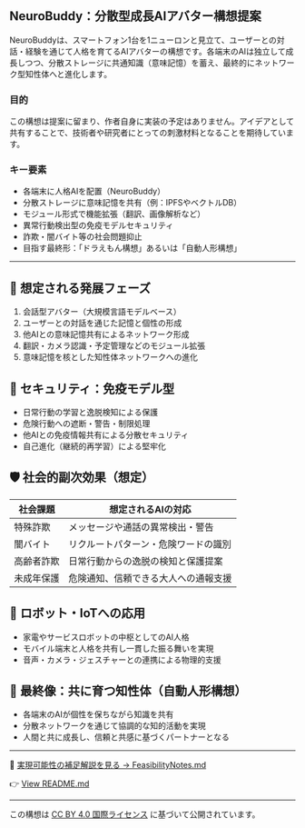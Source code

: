 ## NeuroBuddy：分散型成長AIアバター構想提案

NeuroBuddyは、スマートフォン1台を1ニューロンと見立て、ユーザーとの対話・経験を通じて人格を育てるAIアバターの構想です。各端末のAIは独立して成長しつつ、分散ストレージに共通知識（意味記憶）を蓄え、最終的にネットワーク型知性体へと進化します。

### 目的

この構想は提案に留まり、作者自身に実装の予定はありません。アイデアとして共有することで、技術者や研究者にとっての刺激材料となることを期待しています。

### キー要素

* 各端末に人格AIを配置（NeuroBuddy）
* 分散ストレージに意味記憶を共有（例：IPFSやベクトルDB）
* モジュール形式で機能拡張（翻訳、画像解析など）
* 異常行動検出型の免疫モデルセキュリティ
* 詐欺・闇バイト等の社会問題抑止
* 目指す最終形：「ドラえもん構想」あるいは「自動人形構想」

---

## 🔧 想定される発展フェーズ

1. 会話型アバター（大規模言語モデルベース）
2. ユーザーとの対話を通じた記憶と個性の形成
3. 他AIとの意味記憶共有によるネットワーク形成
4. 翻訳・カメラ認識・予定管理などのモジュール拡張
5. 意味記憶を核とした知性体ネットワークへの進化

## 🔐 セキュリティ：免疫モデル型

* 日常行動の学習と逸脱検知による保護
* 危険行動への遮断・警告・制限処理
* 他AIとの免疫情報共有による分散セキュリティ
* 自己進化（継続的再学習）による堅牢化

## 🛡️ 社会的副次効果（想定）

| 社会課題  | 想定されるAIの対応         |
| ----- | ------------------ |
| 特殊詐欺  | メッセージや通話の異常検出・警告   |
| 闇バイト  | リクルートパターン・危険ワードの識別 |
| 高齢者詐欺 | 日常行動からの逸脱の検知と保護提案  |
| 未成年保護 | 危険通知、信頼できる大人への通報支援 |

## 🤖 ロボット・IoTへの応用

* 家電やサービスロボットの中枢としてのAI人格
* モバイル端末と人格を共有し一貫した振る舞いを実現
* 音声・カメラ・ジェスチャーとの連携による物理的支援

## 🧠 最終像：共に育つ知性体（自動人形構想）

* 各端末のAIが個性を保ちながら知識を共有
* 分散ネットワークを通じて協調的な知的活動を実現
* 人間と共に成長し、信頼と共感に基づくパートナーとなる

---

📘 [実現可能性の補足解説を見る → FeasibilityNotes.md](./FeasibilityNotes.md)


👉 [View README.md](../README.md) 

---

この構想は [CC BY 4.0 国際ライセンス](https://creativecommons.org/licenses/by/4.0/deed.ja) に基づいて公開されています。
